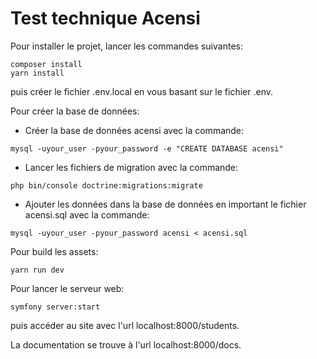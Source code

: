 # Test technique Acensi

Pour installer le projet, lancer les commandes suivantes:
```
composer install
yarn install
```

puis créer le fichier .env.local en vous basant sur le fichier .env.

Pour créer la base de données:
- Créer la base de données acensi avec la commande:
```
mysql -uyour_user -pyour_password -e "CREATE DATABASE acensi"
```
- Lancer les fichiers de migration avec la commande:
```
php bin/console doctrine:migrations:migrate
```
- Ajouter les données dans la base de données en important le fichier acensi.sql avec la commande:
```
mysql -uyour_user -pyour_password acensi < acensi.sql
```

Pour build les assets:
```
yarn run dev
```

Pour lancer le serveur web:
```
symfony server:start
```

puis accéder au site avec l'url localhost:8000/students.

La documentation se trouve à l'url localhost:8000/docs.